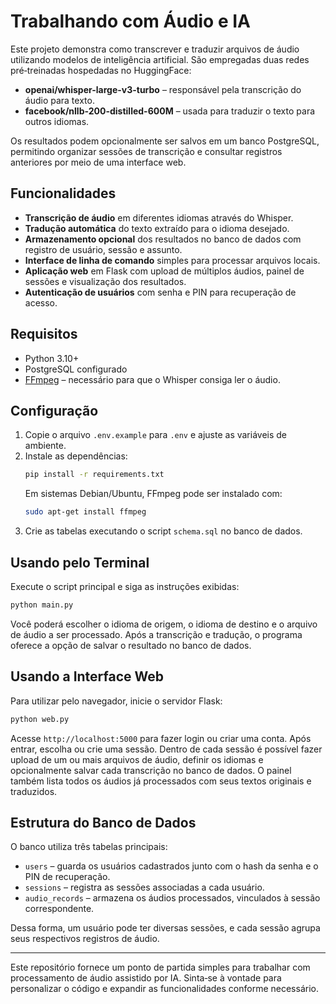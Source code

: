 # Trabalhando com Áudio e IA

Este projeto demonstra como transcrever e traduzir arquivos de áudio utilizando modelos de inteligência artificial. São empregadas duas redes pré‑treinadas hospedadas no HuggingFace:

- **openai/whisper-large-v3-turbo** – responsável pela transcrição do áudio para texto.
- **facebook/nllb-200-distilled-600M** – usada para traduzir o texto para outros idiomas.

Os resultados podem opcionalmente ser salvos em um banco PostgreSQL, permitindo organizar sessões de transcrição e consultar registros anteriores por meio de uma interface web.

## Funcionalidades

- **Transcrição de áudio** em diferentes idiomas através do Whisper.
- **Tradução automática** do texto extraído para o idioma desejado.
- **Armazenamento opcional** dos resultados no banco de dados com registro de usuário, sessão e assunto.
- **Interface de linha de comando** simples para processar arquivos locais.
- **Aplicação web** em Flask com upload de múltiplos áudios, painel de sessões e visualização dos resultados.
- **Autenticação de usuários** com senha e PIN para recuperação de acesso.

## Requisitos

- Python 3.10+
- PostgreSQL configurado
- [FFmpeg](https://ffmpeg.org/) – necessário para que o Whisper consiga ler o áudio.

## Configuração

1. Copie o arquivo `.env.example` para `.env` e ajuste as variáveis de ambiente.
2. Instale as dependências:
   ```bash
   pip install -r requirements.txt
   ```
   Em sistemas Debian/Ubuntu, FFmpeg pode ser instalado com:
   ```bash
   sudo apt-get install ffmpeg
   ```
3. Crie as tabelas executando o script `schema.sql` no banco de dados.

## Usando pelo Terminal

Execute o script principal e siga as instruções exibidas:

```bash
python main.py
```

Você poderá escolher o idioma de origem, o idioma de destino e o arquivo de áudio a ser processado. Após a transcrição e tradução, o programa oferece a opção de salvar o resultado no banco de dados.

## Usando a Interface Web

Para utilizar pelo navegador, inicie o servidor Flask:

```bash
python web.py
```

Acesse `http://localhost:5000` para fazer login ou criar uma conta. Após entrar, escolha ou crie uma sessão. Dentro de cada sessão é possível fazer upload de um ou mais arquivos de áudio, definir os idiomas e opcionalmente salvar cada transcrição no banco de dados. O painel também lista todos os áudios já processados com seus textos originais e traduzidos.

## Estrutura do Banco de Dados

O banco utiliza três tabelas principais:

- `users` – guarda os usuários cadastrados junto com o hash da senha e o PIN de recuperação.
- `sessions` – registra as sessões associadas a cada usuário.
- `audio_records` – armazena os áudios processados, vinculados à sessão correspondente.

Dessa forma, um usuário pode ter diversas sessões, e cada sessão agrupa seus respectivos registros de áudio.

---

Este repositório fornece um ponto de partida simples para trabalhar com processamento de áudio assistido por IA. Sinta‑se à vontade para personalizar o código e expandir as funcionalidades conforme necessário.

